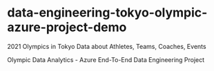 # data-engineering-tokyo-olympic-azure-project-demo
2021 Olympics in Tokyo Data about Athletes, Teams, Coaches, Events

Olympic Data Analytics - Azure End-To-End Data Engineering Project
